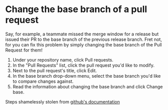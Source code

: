 # Change the base branch of a pull request

Say, for example, a teammate missed the merge window for a release but issued their PR to the base branch
of the previous release branch.  Fret not, for you can fix this problem by simply changing the base branch
of the Pull Request for them!

1. Under your repository name, click  Pull requests.
0. In the "Pull Requests" list, click the pull request you'd like to modify.
0. Next to the pull request's title, click Edit.
0. In the base branch drop-down menu, select the base branch you'd like to compare changes against.
0. Read the information about changing the base branch and click Change base.

Steps shamelessly stolen from [github's documentation](https://docs.github.com/en/github/collaborating-with-issues-and-pull-requests/changing-the-base-branch-of-a-pull-request)
